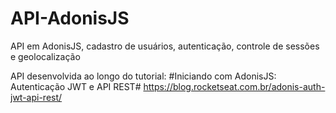 # API-AdonisJS
API em AdonisJS, cadastro de usuários, autenticação, controle de sessões e  geolocalização

API desenvolvida ao longo do tutorial: 
  #Iniciando com AdonisJS: Autenticação JWT e API REST#
  https://blog.rocketseat.com.br/adonis-auth-jwt-api-rest/
